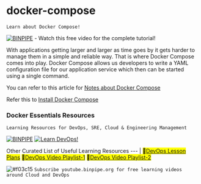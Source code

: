 # docker-compose
`Learn about Docker Compose!`

[![BINPIPE](https://img.shields.io/badge/Docker-Compose-blue)](https://www.youtube.com/watch?v=24Og6gqsLUU) - Watch this free video for the complete tutorial!

With applications getting larger and larger as time goes by it gets harder to manage them in a simple and reliable way. That is where Docker Compose comes into play. Docker Compose allows us developers to write a YAML configuration file for our application service which then can be started using a single command.

You can refer to this article for [Notes about Docker Compose](https://github.com/BINPIPE/docker-compose/blob/main/docker-compose.pdf)

Refer this to [Install Docker Compose](https://docs.docker.com/compose/install/)

### Docker Essentials Resources

`Learning Resources for DevOps, SRE, Cloud & Engineering Management`

[![BINPIPE](https://img.shields.io/badge/BINPIPE-YouTube-red)](https://www.youtube.com/channel/UCPTgt4Wo0MAnuzNEEZlk90A?sub_confirmation=1)
[![Learn DevOps!](https://img.shields.io/badge/BINPIPE-Learn--DevOps-orange)](https://github.com/BINPIPE/resources/blob/master/devops-lesson-plans.md)

Other Curated List of Useful Learning Resources
--- |
<mark>:ledger:[DevOps Lesson Plans](https://github.com/BINPIPE/resources/blob/master/devops-lesson-plans.md)</mark>
<mark>:ledger:[DevOps Video Playlist-1](https://www.youtube.com/playlist?list=PLSo0pjml8Hm-_wolCCFxJ4tkT10uBtSjy)</mark>
<mark>:ledger:[DevOps Video Playlist-2](https://www.youtube.com/playlist?list=PLSo0pjml8Hm9TnuJyttYuEgRzK1RtvYbM)</mark>

![#f03c15](https://via.placeholder.com/15/f03c15/000000?text=+) `Subscribe youtube.binpipe.org for free learning videos around Cloud and DevOps`
